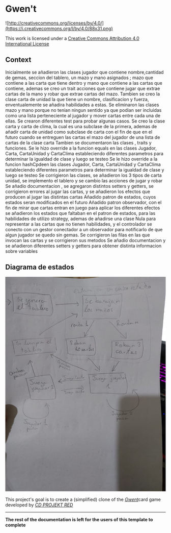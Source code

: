 # Gwen't

![http://creativecommons.org/licenses/by/4.0/](https://i.creativecommons.org/l/by/4.0/88x31.png)

This work is licensed under a
[Creative Commons Attribution 4.0 International License](http://creativecommons.org/licenses/by/4.0/)

Context
-------
Inicialmente se añadieron las clases jugador que contiene nombre,cantidad de gemas, seccion del tablero, un mazo y mano asignados ; mazo que contiene a las carta que tiene dentro y mano que contiene a las cartas que contiene, ademas se creo un trait acciones que contiene jugar que extrae cartas de la mano y robar que extrae cartas del mazo. 
Tambien se creo la clase carta de unidad la que tiene un nombre, clasificacion y fuerza, enventualemente se añadira habilidades a estas.
Se eliminaron las clases mazo y mano porque no tenian ningun sentido ya que podian ser incluidas como una lista perteneciente al jugador y mover cartas entre cada una de ellas. 
Se crearon diferentes test para probar algunas casos. 
Se creo la clase carta y carta de clima, la cual es una subclase de la primera, ademas de añadir carta de unidad como subclase de carta con el fin de que en el futuro cuando se entreguen las cartas el mazo del jugador de una lista de cartas de la clase carta
Tambien se documentaron las clases , traits y funciones.
Se le hizo override a la funcion equals en las clases Jugador, Carta, CartaUnidad y CartaClima estableciendo diferentes parametros para determinar la igualdad de clase y luego se testeo 
Se le hizo override a la funcion hashCpdeen las clases Jugador, Carta, CartaUnidad y CartaClima estableciendo diferentes parametros para determinar la igualdad de clase y luego se testeo
Se corrigieron las clases, se añadieron los 3 tipos de carta unidad, se implemento el tablero y se cambio las acciones de jugar y robar
Se añadio documentacion , se agregaron distintos setters y getters, se corrigieron errores al jugar las cartas, y se añadieron los efectos que producen al jugar las distintas cartas
Añadido patron de estados, cuyos estados seran modificados en el futuro
Añadido patron observador, con el fin de mirar que cartas entran en juego para aplicar los diferentes efectos
se añadieron los estados que faltaban en el patron de estados, para las habilidades de utilizo strategy, ademas de añadirse una clase Nula para representar a las cartas que no tienen habilidades, y el controlador se conecto con un gestor conectador a un observador para notificarlo de que algun jugador se quedo sin gemas.
Se corrigieron las filas en las que invocan las cartas y se corrigieron sus metodos
Se añadio documentacion y se añadieron diferentes setters y getters para obtener distinta informacion sobre variables

## Diagrama de estados

![Diagrama de estados](diagrama.jpeg)

This project's goal is to create a (simplified) clone of the
[_Gwent_](https://www.playgwent.com/en)card game developed by [_CD PROJEKT RED_](https://cdprojektred.com/en/)

---

**The rest of the documentation is left for the users of this template to complete**